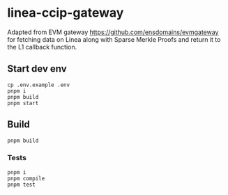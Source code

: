 # linea-ccip-gateway

Adapted from EVM gateway https://github.com/ensdomains/evmgateway for fetching data on Linea along with Sparse Merkle Proofs and return it to the L1 callback function.

## Start dev env

```shell
cp .env.example .env
pnpm i
pnpm build
pnpm start
```

## Build

```shell
pnpm build
```

### Tests

```shell
pnpm i
pnpm compile
pnpm test
```
